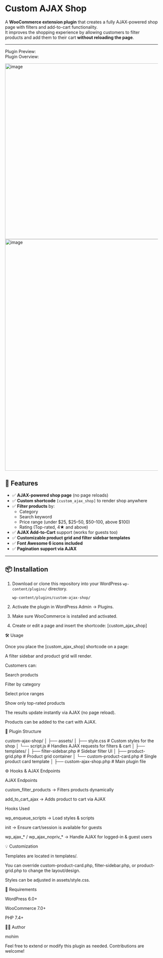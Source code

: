 # Custom AJAX Shop

A **WooCommerce extension plugin** that creates a fully AJAX-powered shop page with filters and add-to-cart functionality.  
It improves the shopping experience by allowing customers to filter products and add them to their cart **without reloading the page**.

---

Plugin Preview: 
<br/>
Plugin Overview:

<img width="1269" height="578" alt="image" src="https://github.com/user-attachments/assets/a55f2b1d-50bd-492b-bbf5-4b2ddfecc233" />
<img width="1270" height="762" alt="image" src="https://github.com/user-attachments/assets/7bec3917-0983-4b81-8cd6-8d86d3c75c5e" />

## 🚀 Features

- ✅ **AJAX-powered shop page** (no page reloads)  
- ✅ **Custom shortcode** `[custom_ajax_shop]` to render shop anywhere  
- ✅ **Filter products** by:
  - Category
  - Search keyword
  - Price range (under $25, $25–50, $50–100, above $100)
  - Rating (Top-rated, 4★ and above)
- ✅ **AJAX Add-to-Cart** support (works for guests too)  
- ✅ **Customizable product grid and filter sidebar templates**  
- ✅ **Font Awesome 6 icons included**  
- ✅ **Pagination support via AJAX**  

---

## 📦 Installation

1. Download or clone this repository into your WordPress `wp-content/plugins/` directory.
   ```bash
   wp-content/plugins/custom-ajax-shop/

2. Activate the plugin in WordPress Admin → Plugins.

3. Make sure WooCommerce is installed and activated.

4. Create or edit a page and insert the shortcode:
[custom_ajax_shop]

🛠️ Usage

Once you place the [custom_ajax_shop] shortcode on a page:

A filter sidebar and product grid will render.

Customers can:

Search products

Filter by category

Select price ranges

Show only top-rated products

The results update instantly via AJAX (no page reload).

Products can be added to the cart with AJAX.


📂 Plugin Structure

custom-ajax-shop/
│
├── assets/
│   ├── style.css        # Custom styles for the shop
│   └── script.js        # Handles AJAX requests for filters & cart
│
├── templates/
│   ├── filter-sidebar.php       # Sidebar filter UI
│   ├── product-grid.php         # Product grid container
│   └── custom-product-card.php  # Single product card template
│
├── custom-ajax-shop.php   # Main plugin file

⚙️ Hooks & AJAX Endpoints

AJAX Endpoints

custom_filter_products → Filters products dynamically

add_to_cart_ajax → Adds product to cart via AJAX

Hooks Used

wp_enqueue_scripts → Load styles & scripts

init → Ensure cart/session is available for guests

wp_ajax_* / wp_ajax_nopriv_* → Handle AJAX for logged-in & guest users

💡 Customization

Templates are located in templates/.

You can override custom-product-card.php, filter-sidebar.php, or product-grid.php to change the layout/design.

Styles can be adjusted in assets/style.css.

📝 Requirements

WordPress 6.0+

WooCommerce 7.0+

PHP 7.4+

👨‍💻 Author

mohim

Feel free to extend or modify this plugin as needed. Contributions are welcome!


